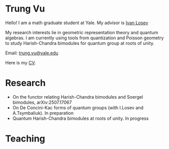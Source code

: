 # Trung Vu
Hello! I am a math graduate student at Yale. My advisor is [Ivan Losev](https://gauss.math.yale.edu/~il282/)

My research interests lie in geometric representation theory and quantum algebras. I am currently using tools from quantization and Poisson geometry to study Harish-Chandra bimodules for quantum group at roots of unity.

Email: trung.vu@yale.edu

Here is my [CV](TrungCV.pdf).

# Research
- On the functor relating Harish-Chandra bimodules and Soergel bimodules, arXiv:2507.17067
- On De Concini-Kac forms of quantum groups (with I.Losev and A.Tsymbaliuk). In preparation
- Quantum Harish-Chandra bimodules at roots of unity. In progress

# Teaching

